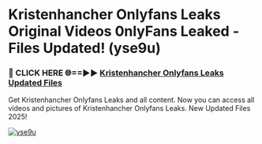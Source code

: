 # Kristenhancher Onlyfans Leaks Original Videos 0nlyFans Leaked - Files Updated! (yse9u)

<h3>🔴 CLICK HERE 🌐==►► <a href="https://tinyurl.com/2wckxsce" rel="nofollow">Kristenhancher Onlyfans Leaks Updated Files</a></h3>

Get Kristenhancher Onlyfans Leaks and all content. Now you can access all videos and pictures of Kristenhancher Onlyfans Leaks. New Updated Files 2025!

[![yse9u](https://i.imgur.com/AFduVYN.gif)](https://tinyurl.com/2wckxsce)
